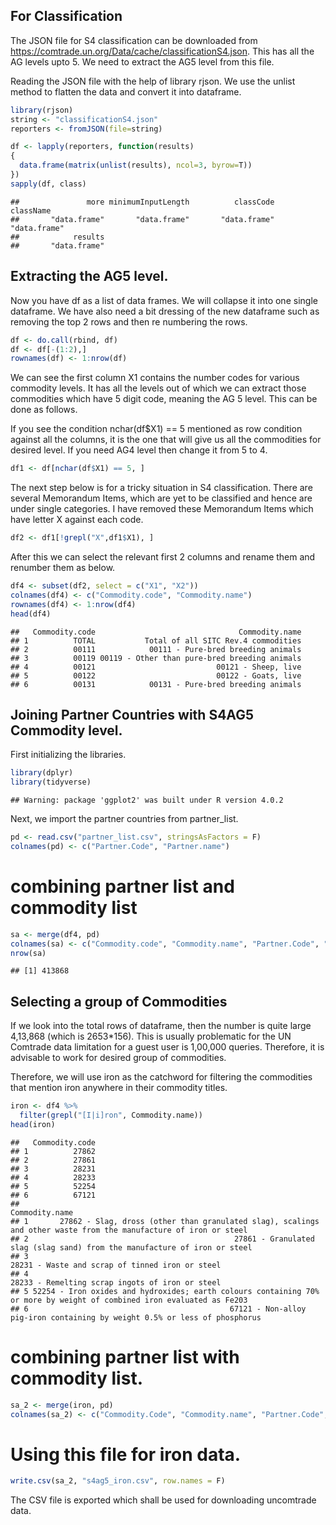 For Classification
------------------

The JSON file for S4 classification can be downloaded from
<a href="https://comtrade.un.org/Data/cache/classificationS4.json" class="uri">https://comtrade.un.org/Data/cache/classificationS4.json</a>.
This has all the AG levels upto 5. We need to extract the AG5 level from
this file.

Reading the JSON file with the help of library rjson. We use the unlist
method to flatten the data and convert it into dataframe.

``` r
library(rjson)
string <- "classificationS4.json"
reporters <- fromJSON(file=string)

df <- lapply(reporters, function(results)
{
  data.frame(matrix(unlist(results), ncol=3, byrow=T))
})
sapply(df, class)
```

    ##               more minimumInputLength          classCode          className 
    ##       "data.frame"       "data.frame"       "data.frame"       "data.frame" 
    ##            results 
    ##       "data.frame"

Extracting the AG5 level.
-------------------------

Now you have df as a list of data frames. We will collapse it into one
single dataframe. We have also need a bit dressing of the new dataframe
such as removing the top 2 rows and then re numbering the rows.

``` r
df <- do.call(rbind, df)
df <- df[-(1:2),] 
rownames(df) <- 1:nrow(df)
```

We can see the first column X1 contains the number codes for various
commodity levels. It has all the levels out of which we can extract
those commodities which have 5 digit code, meaning the AG 5 level. This
can be done as follows.

If you see the condition nchar(df$X1) == 5 mentioned as row condition
against all the columns, it is the one that will give us all the
commodities for desired level. If you need AG4 level then change it from
5 to 4.

``` r
df1 <- df[nchar(df$X1) == 5, ]
```

The next step below is for a tricky situation in S4 classification.
There are several Memorandum Items, which are yet to be classified and
hence are under single categories. I have removed these Memorandum Items
which have letter X against each code.

``` r
df2 <- df1[!grepl("X",df1$X1), ]
```

After this we can select the relevant first 2 columns and rename them
and renumber them as below.

``` r
df4 <- subset(df2, select = c("X1", "X2"))
colnames(df4) <- c("Commodity.code", "Commodity.name")
rownames(df4) <- 1:nrow(df4)
head(df4)
```

    ##   Commodity.code                                Commodity.name
    ## 1          TOTAL           Total of all SITC Rev.4 commodities
    ## 2          00111            00111 - Pure-bred breeding animals
    ## 3          00119 00119 - Other than pure-bred breeding animals
    ## 4          00121                           00121 - Sheep, live
    ## 5          00122                           00122 - Goats, live
    ## 6          00131            00131 - Pure-bred breeding animals

Joining Partner Countries with S4AG5 Commodity level.
-----------------------------------------------------

First initializing the libraries.

``` r
library(dplyr)
library(tidyverse)
```

    ## Warning: package 'ggplot2' was built under R version 4.0.2

Next, we import the partner countries from partner\_list.

``` r
pd <- read.csv("partner_list.csv", stringsAsFactors = F)
colnames(pd) <- c("Partner.Code", "Partner.name")
```

combining partner list and commodity list
=========================================

``` r
sa <- merge(df4, pd)
colnames(sa) <- c("Commodity.code", "Commodity.name", "Partner.Code", "Partner.name")
nrow(sa)
```

    ## [1] 413868

Selecting a group of Commodities
--------------------------------

If we look into the total rows of dataframe, then the number is quite
large 4,13,868 (which is 2653\*156). This is usually problematic for the
UN Comtrade data limitation for a guest user is 1,00,000 queries.
Therefore, it is advisable to work for desired group of commodities.

Therefore, we will use iron as the catchword for filtering the
commodities that mention iron anywhere in their commodity titles.

``` r
iron <- df4 %>%
  filter(grepl("[I|i]ron", Commodity.name))
head(iron)
```

    ##   Commodity.code
    ## 1          27862
    ## 2          27861
    ## 3          28231
    ## 4          28233
    ## 5          52254
    ## 6          67121
    ##                                                                                                           Commodity.name
    ## 1       27862 - Slag, dross (other than granulated slag), scalings and other waste from the manufacture of iron or steel
    ## 2                                              27861 - Granulated slag (slag sand) from the manufacture of iron or steel
    ## 3                                                                        28231 - Waste and scrap of tinned iron or steel
    ## 4                                                                        28233 - Remelting scrap ingots of iron or steel
    ## 5 52254 - Iron oxides and hydroxides; earth colours containing 70% or more by weight of combined iron evaluated as Fe203
    ## 6                                             67121 - Non-alloy pig-iron containing by weight 0.5% or less of phosphorus

combining partner list with commodity list.
===========================================

``` r
sa_2 <- merge(iron, pd)
colnames(sa_2) <- c("Commodity.Code", "Commodity.name", "Partner.Code", "Partner.name")
```

Using this file for iron data.
==============================

``` r
write.csv(sa_2, "s4ag5_iron.csv", row.names = F)
```

The CSV file is exported which shall be used for downloading uncomtrade
data.

